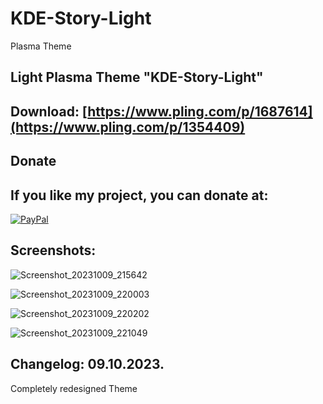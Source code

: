 # KDE-Story-Light

Plasma Theme

Light Plasma Theme "KDE-Story-Light"
------------------------------------

Download: [https://www.pling.com/p/1687614](https://www.pling.com/p/1354409)
---------


<html>
  <head>
    <meta charset="utf-8" />
  </head>
  <body>
    <h2>Donate</h2>
    <h2>If you like my project, you can donate at:</h2>
    <a href="https://www.paypal.com/paypalme/VesnaLazic">
    <img src="PayPal.png" alt="PayPal" />
    </a>
  </body>
</html>


Screenshots:
-------------

![Screenshot_20231009_215642](https://github.com/L4ki/KDE-Story-Light/assets/45247573/cdfde4cc-2b85-4458-9dce-3a88e1c0b049)

![Screenshot_20231009_220003](https://github.com/L4ki/KDE-Story-Light/assets/45247573/1a512f49-1634-4be7-8fb9-ffc3e699d026)

![Screenshot_20231009_220202](https://github.com/L4ki/KDE-Story-Light/assets/45247573/923eb1bc-52f6-43f1-90d9-451974156648)

![Screenshot_20231009_221049](https://github.com/L4ki/KDE-Story-Light/assets/45247573/bccbec25-8249-4c13-a7a3-f2c1396a101b)

Changelog: 09.10.2023.
-----------------------

Completely redesigned Theme

